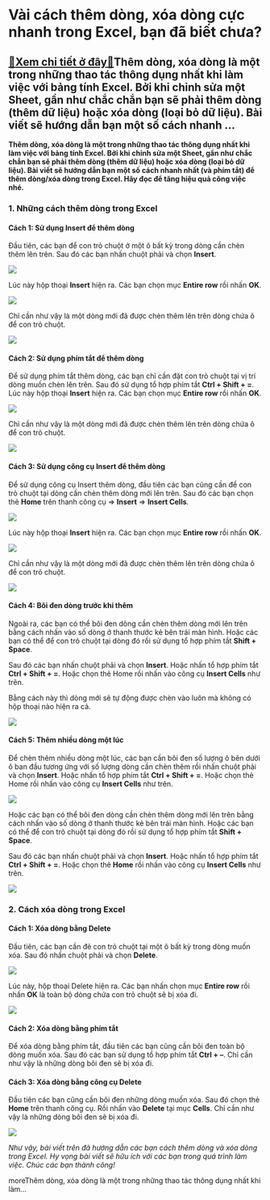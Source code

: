 Vài cách thêm dòng, xóa dòng cực nhanh trong Excel, bạn đã biết chưa?
=====================================================================

[:gift:Xem chi tiết ở đây:gift:](https://hddtvn.com/vai-cach-them-dong-xoa-dong-cuc-nhanh-trong-excel-ban-da-biet-chua/)Thêm dòng, xóa dòng là một trong những thao tác thông dụng nhất khi làm việc với bảng tính Excel. Bởi khi chỉnh sửa một Sheet, gần như chắc chắn bạn sẽ phải thêm dòng (thêm dữ liệu) hoặc xóa dòng (loại bỏ dữ liệu). Bài viết sẽ hướng dẫn bạn một số cách nhanh …
--------------------------------------------------------------------------------------------------------------------------------------------------------------------------------------------------------------------------------------------------------------------

**Thêm dòng, xóa dòng là một trong những thao tác thông dụng nhất khi làm việc với bảng tính Excel. Bởi khi chỉnh sửa một Sheet, gần như chắc chắn bạn sẽ phải thêm dòng (thêm dữ liệu) hoặc xóa dòng (loại bỏ dữ liệu). Bài viết sẽ hướng dẫn bạn một số cách nhanh nhất (và phím tắt) để thêm dòng/xóa dòng trong Excel. Hãy đọc để tăng hiệu quả công việc nhé.**


### 1. Những cách thêm dòng trong Excel


#### Cách 1: Sử dụng Insert để thêm dòng


Đầu tiên, các bạn để con trỏ chuột ở một ô bất kỳ trong dòng cần chèn thêm lên trên. Sau đó các bạn nhấn chuột phải và chọn **Insert**.


![](https://hddtvn.com/wp-content/uploads/2021/01/VaMebI5.png)


Lúc này hộp thoại **Insert** hiện ra. Các bạn chọn mục **Entire row** rồi nhấn **OK**.


![](https://hddtvn.com/wp-content/uploads/2021/01/f0CJGlU.png)


Chỉ cần như vậy là một dòng mới đã được chèn thêm lên trên dòng chứa ô để con trỏ chuột.


![](https://hddtvn.com/wp-content/uploads/2021/01/oTQz98p.png)


#### Cách 2: Sử dụng phím tắt để thêm dòng


Để sử dụng phím tắt thêm dòng, các bạn chỉ cần đặt con trỏ chuột tại vị trí dòng muốn chèn lên trên. Sau đó sử dụng tổ hợp phím tắt **Ctrl + Shift + =**. Lúc này hộp thoại **Insert** hiện ra. Các bạn chọn mục **Entire row** rồi nhấn **OK**.


![](https://hddtvn.com/wp-content/uploads/2021/01/f0CJGlU.png)


Chỉ cần như vậy là một dòng mới đã được chèn thêm lên trên dòng chứa ô để con trỏ chuột.


![](https://hddtvn.com/wp-content/uploads/2021/01/oTQz98p.png)


#### Cách 3: Sử dụng công cụ Insert để thêm dòng


Để sử dụng công cụ Insert thêm dòng, đầu tiên các bạn cũng cần để con trỏ chuột tại dòng cần chèn thêm dòng mới lên trên. Sau đó các bạn chọn thẻ **Home** trên thanh công cụ => **Insert** => **Insert Cells**.


![](https://hddtvn.com/wp-content/uploads/2021/01/wFFNUXl.png)


Lúc này hộp thoại **Insert** hiện ra. Các bạn chọn mục **Entire row** rồi nhấn **OK**.


![](https://hddtvn.com/wp-content/uploads/2021/01/f0CJGlU.png)


Chỉ cần như vậy là một dòng mới đã được chèn thêm lên trên dòng chứa ô để con trỏ chuột.


![](https://hddtvn.com/wp-content/uploads/2021/01/oTQz98p.png)


#### Cách 4: Bôi đen dòng trước khi thêm


Ngoài ra, các bạn có thể bôi đen dòng cần chèn thêm dòng mới lên trên bằng cách nhấn vào số dòng ở thanh thước kẻ bên trái màn hình. Hoặc các bạn có thể để con trỏ chuột tại dòng đó rồi sử dụng tổ hợp phím tắt **Shift + Space**.


Sau đó các bạn nhấn chuột phải và chọn **Insert**. Hoặc nhấn tổ hợp phím tắt **Ctrl + Shift + =**. Hoặc chọn thẻ Home rồi nhấn vào công cụ **Insert Cells** như trên.


Bằng cách này thì dòng mới sẽ tự động được chèn vào luôn mà không có hộp thoại nào hiện ra cả.


![](https://hddtvn.com/wp-content/uploads/2021/01/rZvRsrB.png)


#### Cách 5: Thêm nhiều dòng một lúc


Để chèn thêm nhiều dòng một lúc, các bạn cần bôi đen số lượng ô bên dưới ô ban đầu tương ứng với số lượng dòng cần chèn thêm rồi nhấn chuột phải và chọn **Insert**. Hoặc nhấn tổ hợp phím tắt **Ctrl + Shift + =**. Hoặc chọn thẻ Home rồi nhấn vào công cụ **Insert Cells** như trên.


![](https://hddtvn.com/wp-content/uploads/2021/01/azzjlFo.png)


Hoặc các bạn có thể bôi đen dòng cần chèn thêm dòng mới lên trên bằng cách nhấn vào số dòng ở thanh thước kẻ bên trái màn hình. Hoặc các bạn có thể để con trỏ chuột tại dòng đó rồi sử dụng tổ hợp phím tắt **Shift + Space**.


Sau đó các bạn nhấn chuột phải và chọn **Insert**. Hoặc nhấn tổ hợp phím tắt **Ctrl + Shift + =**. Hoặc chọn thẻ **Home** rồi nhấn vào công cụ **Insert Cells** như trên.


![](https://hddtvn.com/wp-content/uploads/2021/01/6wNVgWR.png)


### 2. Cách xóa dòng trong Excel


#### Cách 1: Xóa dòng bằng Delete


Đầu tiên, các bạn cần đẻ con trỏ chuột tại một ô bất kỳ trong dòng muốn xóa. Sau đó nhấn chuột phải và chọn **Delete**.


![](https://hddtvn.com/wp-content/uploads/2021/01/5KG5BRN.png)


Lúc này, hộp thoại Delete hiện ra. Các bạn nhấn chọn mục **Entire row** rồi nhấn **OK** là toàn bộ dòng chứa con trỏ chuột sẽ bị xóa đi.


![](https://hddtvn.com/wp-content/uploads/2021/01/7nnl3Le.png)


#### Cách 2: Xóa dòng bằng phím tắt


Để xóa dòng bằng phím tắt, đầu tiên các bạn cũng cần bôi đen toàn bộ dòng muốn xóa. Sau đó các bạn sử dụng tổ hợp phím tắt **Ctrl + –**. Chỉ cần như vậy là những dòng bôi đen sẽ bị xóa đi.


#### Cách 3: Xóa dòng bằng công cụ Delete


Đầu tiên các bạn cũng cần bôi đen những dòng muốn xóa. Sau đó chọn thẻ **Home** trên thanh công cụ. Rồi nhấn vào **Delete** tại mục **Cells**. Chỉ cần như vậy là những dòng bôi đen sẽ bị xóa đi.


![](https://hddtvn.com/wp-content/uploads/2021/01/njVEuPr.png)


*Như vậy, bài viết trên đã hướng dẫn các bạn cách thêm dòng và xóa dòng trong Excel. Hy vọng bài viết sẽ hữu ích với các bạn trong quá trình làm việc. Chúc các bạn thành công!*


moreThêm dòng, xóa dòng là một trong những thao tác thông dụng nhất khi làm…

